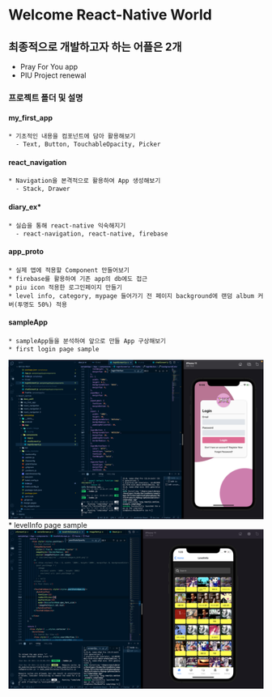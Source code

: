 # Welcome React-Native World

## 최종적으로 개발하고자 하는 어플은 2개
  * Pray For You app
  * PIU Project renewal

### 프로젝트 폴더 및 설명
  #### my_first_app
    * 기초적인 내용을 컴포넌트에 담아 활용해보기
      - Text, Button, TouchableOpacity, Picker
  #### react_navigation
    * Navigation을 본격적으로 활용하여 App 생성해보기
      - Stack, Drawer
  #### diary_ex*
    * 실습을 통해 react-native 익숙해지기
      - react-navigation, react-native, firebase
  #### app_proto
    * 실제 앱에 적용할 Component 만들어보기
    * firebase를 활용하여 기존 app의 db에도 접근
    * piu icon 적용한 로그인페이지 만들기
    * level info, category, mypage 들어가기 전 페이지 background에 랜덤 album 커버(투명도 50%) 적용
  #### sampleApp
    * sampleApp들을 분석하여 앞으로 만들 App 구상해보기
    * first login page sample
<img src="https://github.com/sohn0356-git/my_react_project/blob/main/sampleApp/App/assets/image/sampleLoginPage.png?raw=true">
    * levelInfo page sample
<img src="https://github.com/sohn0356-git/my_react_project/blob/main/sampleApp/App/assets/image/sampleLevelInfoPage.png?raw=true">